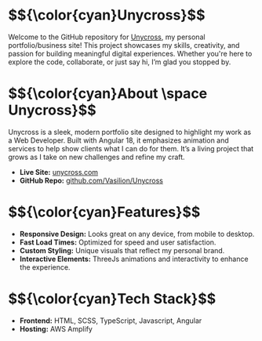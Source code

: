 <h1>$${\color{cyan}Unycross}$$</h1>

Welcome to the GitHub repository for [Unycross](https://www.unycross.com/), my personal portfolio/business site! This project showcases my skills, creativity, and passion for building meaningful digital experiences. Whether you're here to explore the code, collaborate, or just say hi, I’m glad you stopped by.

<h1>$${\color{cyan}About \space Unycross}$$</h1>

Unycross is a sleek, modern portfolio site designed to highlight my work as a Web Developer. Built with Angular 18, it emphasizes animation and services to help show clients what I can do for them. It’s a living project that grows as I take on new challenges and refine my craft.

- **Live Site:** [unycross.com](https://www.unycross.com/)
- **GitHub Repo:** [github.com/Vasilion/Unycross](https://github.com/Vasilion/Unycross)

<h1>$${\color{cyan}Features}$$</h1>

- **Responsive Design:** Looks great on any device, from mobile to desktop.
- **Fast Load Times:** Optimized for speed and user satisfaction.
- **Custom Styling:** Unique visuals that reflect my personal brand.
- **Interactive Elements:** ThreeJs animations and interactivity to enhance the experience.

<h1>$${\color{cyan}Tech Stack}$$</h1>

- **Frontend:** HTML, SCSS, TypeScript, Javascript, Angular
- **Hosting:** AWS Amplify
